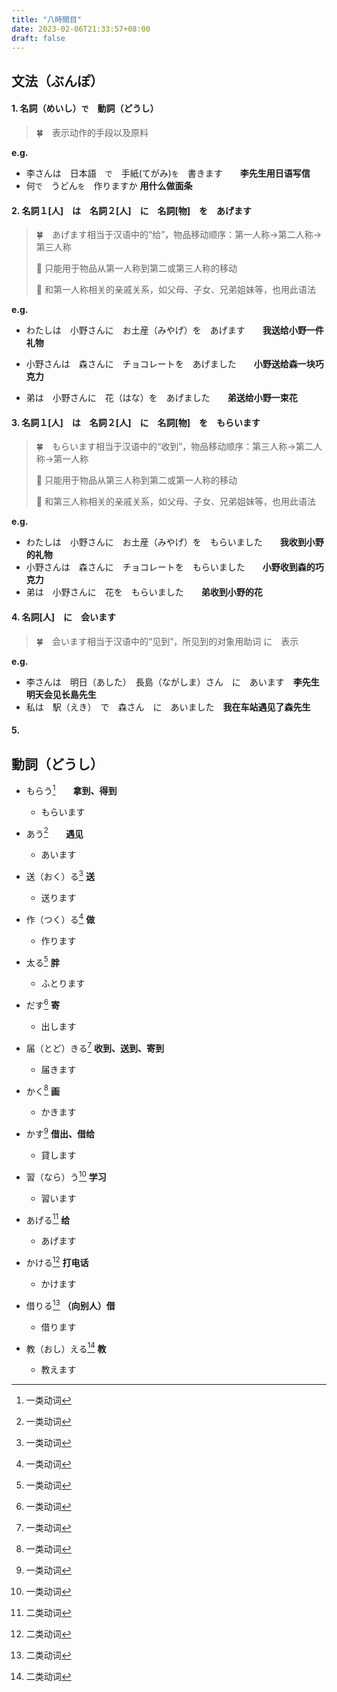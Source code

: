 ```yaml
---
title: "八時間目"
date: 2023-02-06T21:33:57+08:00
draft: false
---
```


## 文法（ぶんぽ）

#### 1. 名詞（めいし）**`で`**　動詞（どうし）

> 🍀　表示动作的手段以及原料

**e.g.**

- 李さんは　日本語　`で`　手紙(てがみ)`を`　書きます　　**李先生用日语写信**
- 何`で`　うどん`を`　作りますか    **用什么做面条**

#### 2. 名詞１[人]　は　名詞２[人]　に　名詞[物]　を　あげます

> 🍀　あげます相当于汉语中的“给”，物品移动顺序：第一人称->第二人称->第三人称
> 
> 🌟 只能用于物品从第一人称到第二或第三人称的移动
> 
> 🌟 和第一人称相关的亲戚关系，如父母、子女、兄弟姐妹等，也用此语法

**e.g.**

- わたしは　小野さんに　お土産（みやげ）を　あげます　　**我送给小野一件礼物**
- 小野さんは　森さんに　チョコレートを　あげました　　**小野送给森一块巧克力**

- 弟は　小野さんに　花（はな）を　あげました　　**弟送给小野一束花**

#### 3. 名詞１[人]　は　名詞２[人]　に　名詞[物]　を　もらいます

> 🍀　もらいます相当于汉语中的“收到”，物品移动顺序：第三人称->第二人称->第一人称
>
> 🌟 只能用于物品从第三人称到第二或第一人称的移动
>
> 🌟 和第三人称相关的亲戚关系，如父母、子女、兄弟姐妹等，也用此语法

**e.g.**

- わたしは　小野さんに　お土産（みやげ）を　もらいました　　**我收到小野的礼物**
- 小野さんは　森さんに　チョコレートを　もらいました　　**小野收到森的巧克力**
- 弟は　小野さんに　花を　もらいました　　**弟收到小野的花**

#### 4. 名詞[人]　に　会います

> 🍀　会います相当于汉语中的“见到”，所见到的对象用助词 に　表示

**e.g.**

- 李さんは　明日（あした）　長島（ながしま）さん　に　あいます　**李先生明天会见长島先生**
- 私は　駅（えき）　で　森さん　に　あいました　**我在车站遇见了森先生**　

#### 5. 

## 動詞（どうし）

- もらう[^1]　　**拿到、得到**
   - もらいます

- あう[^1]　　**遇见**
   - あいます

- 送（おく）る[^1]      **送**
   - 送ります

- 作（つく）る[^1]      **做**
   - 作ります

- 太る[^1]     **胖**
   - ふとります

- だす[^1]     **寄**
   - 出します

- 届（とど）きる[^1]    **收到、送到、寄到**
   - 届きます

- かく[^1]     **画**
   - かきます

- かす[^1]     **借出、借给**
   - 貸します

- 習（なら）う[^1]      **学习**
   - 習います

- あげる[^2]      **给**
   - あげます

- かける[^2]      **打电话**      
   - かけます

- 借りる[^2]      **（向别人）借**
   - 借ります

- 教（おし）える[^2]    **教**
   - 教えます






[^1]:  一类动词
[^2]:  二类动词
[^3]:  三类动词